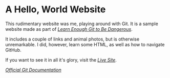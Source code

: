# A Hello, World Website

This rudimentary website was me, playing around with Git. It is a sample website made as part of [*Learn Enough Git to Be Dangerous*](http://learnenough.com/git-tutorial).

It includes a couple of links and animal photos, but is otherwise unremarkable. I did, however, learn some HTML, as well as how to navigate GitHub.

If you want to see it in all it's glory, visit the [*Live Site*](tiffanydenny.github.io/website). 

[*Official Git Documentation*](https://git-scm.com/doc)
